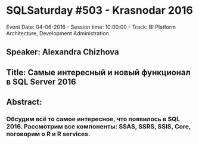 # SQLSaturday #503 - Krasnodar 2016
Event Date: 04-06-2016 - Session time: 10:00:00 - Track: BI Platform Architecture, Development  Administration
## Speaker: Alexandra Chizhova
## Title: Самые интересный  и новый функционал в SQL Server 2016
## Abstract:
### Обсудим всё то самое интересное, что появилось в SQL 2016. Рассмотрим все компоненты: SSAS, SSRS, SSIS, Core, поговорим о R и R services.
